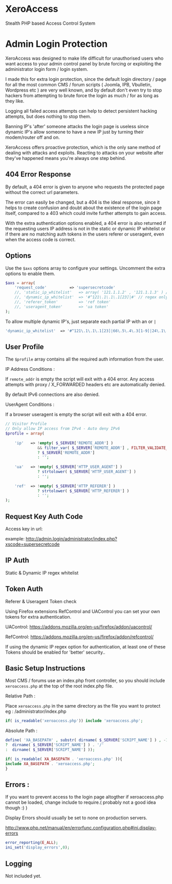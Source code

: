 XeroAccess
==========

Stealth PHP based Access Control System

Admin Login Protection
======================

XeroAccess was designed to make life difficult for unauthorised users who want access to your admin control panel 
by brute forcing or exploiting the administrator login form / login system.

I made this for extra login protection, since the default login directory / page for all the most common CMS / forum scripts ( Joomla, IPB, Vbulletin, Wordpress etc ) 
are very well known, and by default don't even try to stop hackers from attempting to brute force the login as much / for as long as they like.

Logging all failed access attempts can help to detect persistent hacking attempts, but does nothing to stop them.

Banning IP's 'after' someone attacks the login page is useless since dynamic IP's allow someone to have a new IP just by turning their modem/router off and on. 


XeroAccess offers proactive protection, which is the only sane method of dealing with attacks and exploits. 
Reacting to attacks on your website after they've happened means you're always one step behind.

404 Error Response
------------------

By default, a 404 error is given to anyone who requests the protected page without the correct url parameters.

The error can easily be changed, but a 404 is the ideal response, since it helps to create confusion and doubt about the existence of the login page itself, 
compared to a 403 which could invite further attempts to gain access. 

With the extra authentication options enabled, a 404 error is also returned if the requesting users IP address is not in the static or dynamic IP whitelist
or if there are no matching auth tokens in the users referer or useragent, even when the access code is correct. 


Options
---------

Use the `$axs` options array to configure your settings. Uncomment the extra options to enable them.

```php
$axs = array(
    'request_code'          => 'supersecretcode'
    //, 'static_ip_whitelist'   => array( '121.1.1.2' , '121.1.1.3' ) // full ip's
    //, 'dynamic_ip_whitelist'  => '#^121\.1\.1\.1[23]|#' // regex only! - partial ip
    //, 'referer_token'         => 'ref token'
    //, 'useragent_token'       => 'ua token'
);
```

To allow multiple dynamic IP's, just separate each partial IP with an or `|` 

```php
'dynamic_ip_whitelist'  => '#^121\.1\.1\.1[23]|66\.5\.4\.3[1-9]|24\.1\.2\.#' // regex only! - partial ip
```

User Profile
------------

The `$profile` array contains all the required auth information from the user. 

IP Address Conditions : 

If `remote_addr` is empty the script will exit with a 404 error. Any access attempts with proxy / X_FORWARDED headers etc are automatically denied.

By default IPv6 connections are also denied. 

UserAgent Conditions : 

If a browser useragent is empty the script will exit with a 404 error. 

```php
// Visitor Profile
// Only allow IP access from IPv4 - Auto deny IPv6
$profile = array(
    
    'ip'   => !empty( $_SERVER['REMOTE_ADDR'] ) 
              && filter_var( $_SERVER['REMOTE_ADDR'] , FILTER_VALIDATE_IP , FILTER_FLAG_IPV4 ) 
              ? $_SERVER['REMOTE_ADDR'] 
              : ''; 
                 
    'ua'   => !empty( $_SERVER['HTTP_USER_AGENT'] ) 
              ? strtolower( $_SERVER['HTTP_USER_AGENT'] )
              : '';
                 
    'ref'  => !empty( $_SERVER['HTTP_REFERER'] ) 
              ? strtolower( $_SERVER['HTTP_REFERER'] )
              : '';
);
```

Request Key Auth Code
---------------------

Access key in url:

example: http://admin.login/administrator/index.php?xscode=supersecretcode

IP Auth
-------

Static & Dynamic IP regex whitelist

Token Auth
----------

Referer & Useragent Token check

Using Firefox extensions RefControl and UAControl you can set your own tokens for extra authentication.

UAControl:
https://addons.mozilla.org/en-us/firefox/addon/uacontrol/

RefControl:
https://addons.mozilla.org/en-us/firefox/addon/refcontrol/

If using the dynamic IP regex option for authentication, at least one of these Tokens should be enabled for 'better' security..


Basic Setup Instructions
------------------------

Most CMS / forums use an index.php front controller, so you should include `xeroaccess.php` at the top of the root index.php file. 

Relative Path :

Place `xeroaccess.php` in the same directory as the file you want to protect eg : /administrator/index.php

```php
if( is_readable('xeroaccess.php')) include 'xeroaccess.php';
```

Absolute Path :

```php
define( 'XA_BASEPATH' , substr( dirname( $_SERVER['SCRIPT_NAME'] ) , -1 ) !== '/'  
?  dirname( $_SERVER['SCRIPT_NAME'] ) . '/' 
:  dirname( $_SERVER['SCRIPT_NAME'] ));

if( is_readable( XA_BASEPATH . 'xeroaccess.php' )){
include XA_BASEPATH . 'xeroaccess.php';
}
```

Errors : 
--------

If you want to prevent access to the login page altogther if xeroaccess.php cannot be loaded, change include to require.( probably not a good idea though :) )

Display Errors should usually be set to none on production servers.

http://www.php.net/manual/en/errorfunc.configuration.php#ini.display-errors

```php
error_reporting(E_ALL);
ini_set('display_errors',0);
```

Logging
-------

Not included yet.

